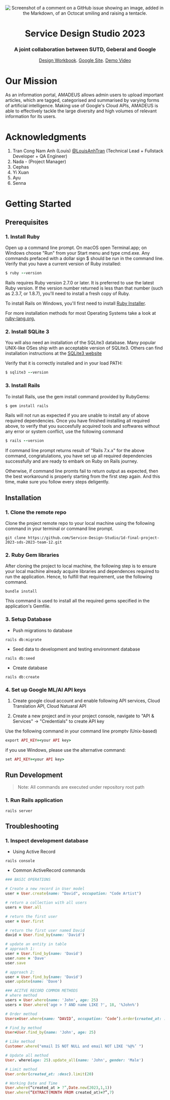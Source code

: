 <!-- Logo of website -->
<div align="center">

![Screenshot of a comment on a GitHub issue showing an image, added in the Markdown, of an Octocat smiling and raising a tentacle.](https://silvaco.com/wp-content/uploads/2020/02/stud_logo_large1-300x159.jpg)

</div>

<!-- Introduction of project -->

<div align="center">
  
# Service Design Studio 2023

</div>

<h3 align="center" style="text-decoration: none;">A joint collaboration between SUTD, Geberal and Google</h3>

<div align="center">

[Design Workbook](https://pages.github.com/). [Google Site](https://pages.github.com/). [Demo Video](https://pages.github.com/)

</div>

<!-- Our Mission -->


# Our Mission

As an information portal, AMADEUS allows admin users to upload important articles, which are tagged, categorised and summarised by varying forms of artificial intelligence. Making use of Google's Cloud APIs, AMADEUS is able to effectively tackle the large diversity and high volumes of relevant information for its users.

<!-- Acknewledgment -->
# Acknowledgments
1. Tran Cong Nam Anh (Louis) [@LouisAnhTran](https://github.com/LouisAnhTran?tab=repositories) (Technical Lead + Fullstack Developer + QA Engineer)
2. Nada - (Project Manager)
3. Cephas
4. Yi Xuan
5. Ayu
6. Senna

<!-- Getting started -->

# Getting Started

## Prerequisites 

### 1. Install Ruby

Open up a command line prompt. On macOS open Terminal.app; on Windows choose "Run" from your Start menu and type cmd.exe. Any commands prefaced with a dollar sign $ should be run in the command line. Verify that you have a current version of Ruby installed:

```ruby
$ ruby --version
```

Rails requires Ruby version 2.7.0 or later. It is preferred to use the latest Ruby version. If the version number returned is less than that number (such as 2.3.7, or 1.8.7), you'll need to install a fresh copy of Ruby.

To install Rails on Windows, you'll first need to install [Ruby Installer](https://rubyinstaller.org/). 

For more installation methods for most Operating Systems take a look at [ruby-lang.org.](https://www.ruby-lang.org/en/documentation/installation/)

### 2. Install SQLite 3

You will also need an installation of the SQLite3 database. Many popular UNIX-like OSes ship with an acceptable version of SQLite3. Others can find installation instructions at the  [SQLite3 website](https://www.sqlite.org/index.html)

Verify that it is correctly installed and in your load PATH:
```ruby
$ sqlite3 --version
```

### 3. Install Rails

To install Rails, use the gem install command provided by RubyGems:

```ruby
$ gem install rails
```

Rails will not run as expected if you are unable to install any of above required dependencies. Once you have finished installing all required above, to verify that you succesfully acquired tools and softwares without any error or system conflict, use the following command

```ruby
$ rails --version
```

If command line prompt returns result of "Rails 7.x.x" for the above command, congratulations, you have set up all required dependencies successfully and are ready to embark on Ruby on Rails journey. 

Otherwise, if command line promts fail to return output as expected, then the best workaround is properly starting from the first step again. And this time, make sure you follow every steps deligently. 

## Installation

### 1. Clone the remote repo

Clone the project remote repo to your local machine using the following command in your terminal or command line prompt.

```
git clone https://github.com/Service-Design-Studio/1d-final-project-2023-sds-2023-team-12.git
```

### 2. Ruby Gem libraries

After cloning the project to local machine, the following step is to ensure your local machine already acquire libraries and dependences required to run the application. Hence, to fulfill that requirement, use the following command.

```
bundle install
```

This command is used to install all the required gems specified in the application's Gemfile.

### 3. Setup Database

- Push migrations to database
```
rails db:migrate
```

* Seed data to development and testing environment database
```
rails db:seed
```
  
+ Create database

```
rails db:create
```

### 4. Set up Google ML/AI API keys

1. Create google cloud account and enable following API services, Cloud Translation API, Cloud Natuaral API

2. Create a new project and in your project console, navigate to "API & Services"  -> "Credentials" to create API key

Use the following command in your command line promptv (Unix-based)

``` ruby
export API_KEY=<your API key>
```

if you use Windows, please use the alternative command:

``` ruby
set API_KEY=<your API key>
```

## Run Development

> Note: All commands are executed under repository root path

### 1. Run Rails application

```
rails server
```

## Troubleshooting

### 1. Inspect development database

- Using Active Record

```
rails console
```

- Common ActiveRecord commands

```ruby
### BASIC OPERATIONS

# Create a new record in User model
user = User.create(name: "David", occupation: "Code Artist")

# return a collection with all users
users = User.all

# return the first user
user = User.first

# return the first user named David
david = User.find_by(name: 'David')

# update an entity in table
# approach 1:
user = User.find_by(name: 'David')
user.name = 'Dave'
user.save

# approach 2:
user = User.find_by(name: 'David')
user.update(name: 'Dave')

### ACITVE RECORD COMMON METHODS
# where method
users = User.where(name: 'John', age: 25)
users = User.where('age > ? AND name LIKE ?', 18, '%John%')

# Order method
Users=User.where(name: ‘DAVID’, occupation: ‘Code’).order(created_at: :desc)

# Find_by method
User=User.find_by(name: 'John', age: 25)

# Like method
Customer.where("email IS NOT NULL and email NOT LIKE '%@%’ ")

# Update all method
User. where(age: 25).update_all(name: 'John', gender: 'Male')

# Limit method
User.order(created_at: :desc).limit(20)

# Working Date and Time
User.where(“created_at > ?”,Date.new(2023,1,1))
User.where(“EXTRACT(MONTH FROM created_at)=?”,7)



```































